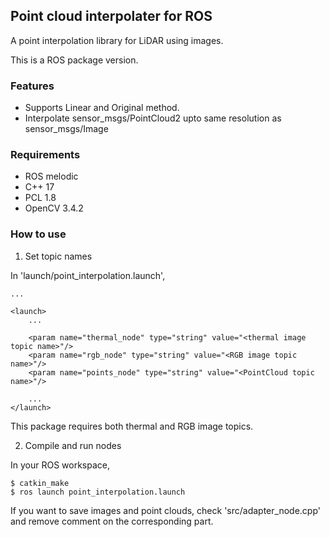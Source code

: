 ## Point cloud interpolater for ROS

A point interpolation library for LiDAR using images.

This is a ROS package version.

### Features

- Supports Linear and Original method.
- Interpolate sensor_msgs/PointCloud2 upto same resolution as sensor_msgs/Image

### Requirements

- ROS melodic
- C++ 17
- PCL 1.8
- OpenCV 3.4.2

### How to use

1. Set topic names

In 'launch/point_interpolation.launch',

```
...

<launch>
    ...

    <param name="thermal_node" type="string" value="<thermal image topic name>"/>
    <param name="rgb_node" type="string" value="<RGB image topic name>"/>
    <param name="points_node" type="string" value="<PointCloud topic name>"/>

    ...
</launch>
```

This package requires both thermal and RGB image topics.

2. Compile and run nodes

In your ROS workspace,

```
$ catkin_make
$ ros launch point_interpolation.launch
```

If you want to save images and point clouds, check 'src/adapter_node.cpp' and remove comment on the corresponding part.
